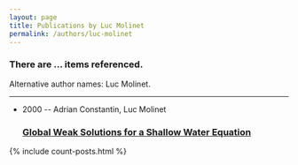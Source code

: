 ```yaml
---
layout: page
title: Publications by Luc Molinet
permalink: /authors/luc-molinet
---
```


<h3 id="number-posts">There are ... items referenced.</h3>
<p id='info-authors'>Alternative author names: Luc Molinet.</p>
<hr />
<ul class="post-list">
<li><span class='post-meta'>2000 -- Adrian Constantin, Luc Molinet</span><h3><a class='post-link' href="{{ site.baseurl }}/global-weak-solutions-for-a-shallow-water-equation">Global Weak Solutions for a Shallow Water Equation</a></h3></li>

</ul>
{% include count-posts.html %}
